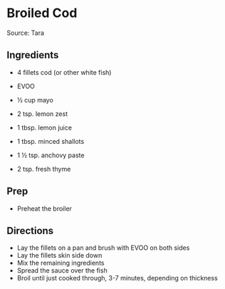 # Broiled Cod

Source: Tara

## Ingredients

- 4 fillets cod (or other white fish)

- EVOO
- ½ cup mayo
- 2 tsp. lemon zest
- 1 tbsp. lemon juice
- 1 tbsp. minced shallots
- 1 ½ tsp. anchovy paste
- 2 tsp. fresh thyme

## Prep

- Preheat the broiler

## Directions

- Lay the fillets on a pan and brush with EVOO on both sides
- Lay the fillets skin side down
- Mix the remaining ingredients
- Spread the sauce over the fish
- Broil until just cooked through, 3-7 minutes, depending on thickness
